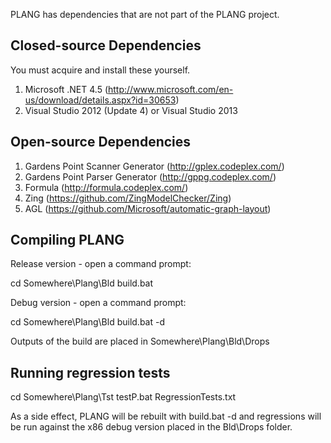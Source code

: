 PLANG has dependencies that are not part of the PLANG project.

Closed-source Dependencies
----------------------------------------------------------
You must acquire and install these yourself.

1. Microsoft .NET 4.5 (http://www.microsoft.com/en-us/download/details.aspx?id=30653)  
2. Visual Studio 2012 (Update 4) or Visual Studio 2013  

Open-source Dependencies
----------------------------------------------------------

1. Gardens Point Scanner Generator (http://gplex.codeplex.com/)
2. Gardens Point Parser Generator (http://gppg.codeplex.com/)
3. Formula (http://formula.codeplex.com/)
4. Zing (https://github.com/ZingModelChecker/Zing)
5. AGL (https://github.com/Microsoft/automatic-graph-layout)

Compiling PLANG
----------------------------------------------------------
Release version - open a command prompt:

cd Somewhere\Plang\Bld
build.bat

Debug version - open a command prompt:

cd Somewhere\Plang\Bld
build.bat -d

Outputs of the build are placed in Somewhere\Plang\Bld\Drops

Running regression tests
----------------------------------------------------------
cd Somewhere\Plang\Tst
testP.bat RegressionTests.txt

As a side effect, PLANG will be rebuilt with build.bat -d and
regressions will be run against the x86 debug version placed in the Bld\Drops folder.